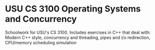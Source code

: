 # USU CS 3100 Operating Systems and Concurrency
Schoolwork for USU's CS 3100. Includes exercises in C++ that deal with: Modern C++ style, concurrency and threading, pipes and i/o redirection, CPU/memory scheduling simulation
